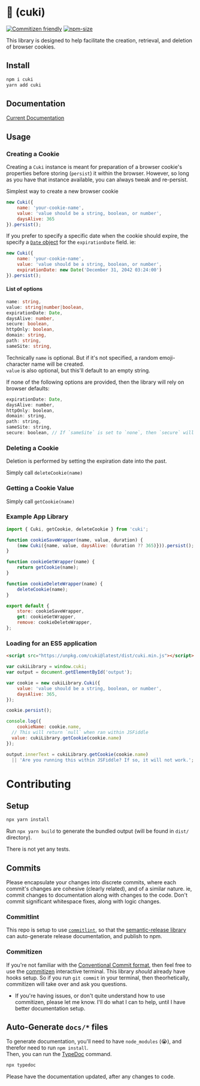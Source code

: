 # 🍪 (cuki)

[![Commitizen friendly](https://img.shields.io/badge/commitizen-friendly-brightgreen.svg?style=flat-square)](http://commitizen.github.io/cz-cli/)
[![npm-size](https://img.shields.io/bundlephobia/min/cuki?style=flat-square)](https://www.npmjs.com/package/cuki)

This library is designed to help facilitate the creation, retrieval, and deletion of browser cookies.

## Install
```sh
npm i cuki
yarn add cuki
```

## Documentation

[Current Documentation](/docs/)

## Usage

### Creating a Cookie
Creating a `Cuki` instance is meant for preparation of a browser cookie's properties before storing (`persist`) it
within the browser. However, so long as you have that instance available, you can always tweak and re-persist.

Simplest way to create a new browser cookie
```js
new Cuki({
    name: 'your-cookie-name',
    value: 'value should be a string, boolean, or number',
    daysAlive: 365
}).persist();
```

If you prefer to specify a specific date when the cookie should expire, the specify a
[`Date` object](https://developer.mozilla.org/en-US/docs/Web/JavaScript/Reference/Global_Objects/Date) for the
`expirationDate` field. ie:
```js
new Cuki({
    name: 'your-cookie-name',
    value: 'value should be a string, boolean, or number',
    expirationDate: new Date('December 31, 2042 03:24:00')
}).persist();
```

#### List of options
```ts
name: string,
value: string|number|boolean,
expirationDate: Date,
daysAlive: number,
secure: boolean,
httpOnly: boolean,
domain: string,
path: string,
sameSite: string,
```

Technically `name` is optional. But if it's not specified, a random emoji-character name will be created.  
`value` is also optional, but this'll default to an empty string.

If none of the following options are provided, then the library will rely on browser defaults:
```js
expirationDate: Date,
daysAlive: number,
httpOnly: boolean,
domain: string,
path: string,
sameSite: string,
secure: boolean, // If `sameSite` is set to `none`, then `secure` will be enabled.
```

### Deleting a Cookie

Deletion is performed by setting the expiration date into the past.

Simply call `deleteCookie(name)`

### Getting a Cookie Value

Simply call `getCookie(name)`

### Example App Library
```js
import { Cuki, getCookie, deleteCookie } from 'cuki';

function cookieSaveWrapper(name, value, duration) {
    (new Cuki({name, value, daysAlive: (duration ?? 365)})).persist();
}

function cookieGetWrapper(name) {
    return getCookie(name);
}

function cookieDeleteWrapper(name) {
    deleteCookie(name);
}

export default {
    store: cookieSaveWrapper,
    get: cookieGetWrapper,
    remove: cookieDeleteWrapper,
};
```

### Loading for an ES5 application
```html
<script src="https://unpkg.com/cuki@latest/dist/cuki.min.js"></script>
```
```js
var cukiLibrary = window.cuki;
var output = document.getElementById('output');

var cookie = new cukiLibrary.Cuki({
    value: 'value should be a string, boolean, or number',
    daysAlive: 365,
});

cookie.persist();

console.log({
	cookieName: cookie.name,
  // This will return `null` when ran within JSFiddle
  value: cukiLibrary.getCookie(cookie.name)
});

output.innerText = cukiLibrary.getCookie(cookie.name)
  || 'Are you running this within JSFiddle? If so, it will not work.';
```

# Contributing

## Setup

```sh
npx yarn install
```

Run `npx yarn build` to generate the bundled output (will be found in `dist/` directory).

There is not yet any tests.

## Commits

Please encapsulate your changes into discrete commits, where each commit's changes are cohesive (clearly related),
and of a similar nature. ie, commit changes to documentation along with changes to the code. Don't commit
significant whitespace fixes, along with logic changes.

### Commitlint
This repo is setup to use [`commitlint`](https://github.com/conventional-changelog/commitlint), so that the
[semantic-release library](https://github.com/semantic-release/semantic-release) can auto-generate release
documentation, and publish to npm.

### Commitizen
If you're not familiar with the [Conventional Commit format](https://www.conventionalcommits.org/en/v1.0.0/), then
feel free to use the [commitizen](https://github.com/commitizen/cz-cli) interactive terminal. This library _should_
already have hooks setup. So if you run `git commit` in your terminal, then theorhetically, commitizen will take over
and ask you questions.
- If you're having issues, or don't quite understand how to use commitizen, please let me know. I'll do what I can
  to help, until I have better documentation setup.

## Auto-Generate `docs/*` files

To generate documentation, you'll need to have `node_modules` (😭), and therefor need to run `npm install`.  
Then, you can run the [TypeDoc](https://typedoc.org/) command.
```sh
npx typedoc
```

Please have the documentation updated, after any changes to code.
